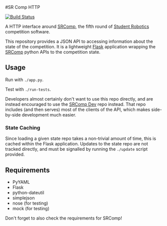 #SR Comp HTTP

[![Build Status](https://travis-ci.org/PeterJCLaw/srcomp-http.png?branch=master)](https://travis-ci.org/PeterJCLaw/srcomp-http)

A HTTP interface around [SRComp](http://srobo.org/trac/wiki/SRComp), the
fifth round of [Student Robotics](http://srobo.org) competition software.

This repository provides a JSON API to accessing information about the
state of the competition. It is a lightweight [Flask](http://flask.pocoo.org/)
application wrapping the [SRComp](https://www.studentrobotics.org/cgit/comp/srcomp.git)
python APIs to the competition state.

## Usage

Run with `./app.py`.

Test with `./run-tests`.

Developers almost certainly don't want to use this repo directly, and are
instead encouraged to use the [SRComp Dev](https://www.studentrobotics.org/cgit/comp/srcomp-dev.git)
repo instead. That repo includes (and then serves) most of the clients of
the API, which makes side-by-side development much easier.

### State Caching

Since loading a given state repo takes a non-trivial amount of time,
this is cached within the Flask application. Updates to the state repo
are not tracked directly, and must be signalled by running the `./update`
script provided.

## Requirements

* PyYAML
* Flask
* python-dateutil
* simplejson
* nose (for testing)
* mock (for testing)

Don't forget to also check the requirements for SRComp!
